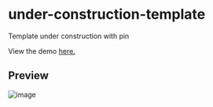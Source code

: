 # under-construction-template
Template under construction with pin


View the demo [here.](https://barrezueta.me/)

## Preview
![image](https://github.com/AnthonyBasdfg/under-construction-template/assets/50094792/8a9943ed-96df-459e-9ca8-dc63fbbd8825)
